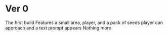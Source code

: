 # Ver 0
The first build
Features a small area, player, and a pack of seeds player can approach and a text prompt appears
Nothing more
